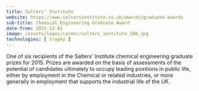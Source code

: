 ```yaml
---
title: Salters' Institute
website: https://www.saltersinstitute.co.uk/awards/graduate-awards
sub-title: Chemical Engineering Graduate Award
date-from: 2015-12-01
image: /assets/logos/career/salters_institute_100.jpg
technologies: [ trophy ]
---
```


One of six recipients of the Salters' Institute chemical engineering graduate prizes for 2015. Prizes are awarded on the basis of assessments of the potential of candidates ultimately to occupy leading positions in public life, either by employment in the Chemical or related industries, or more generally in employment that supports the industrial life of the UK.
